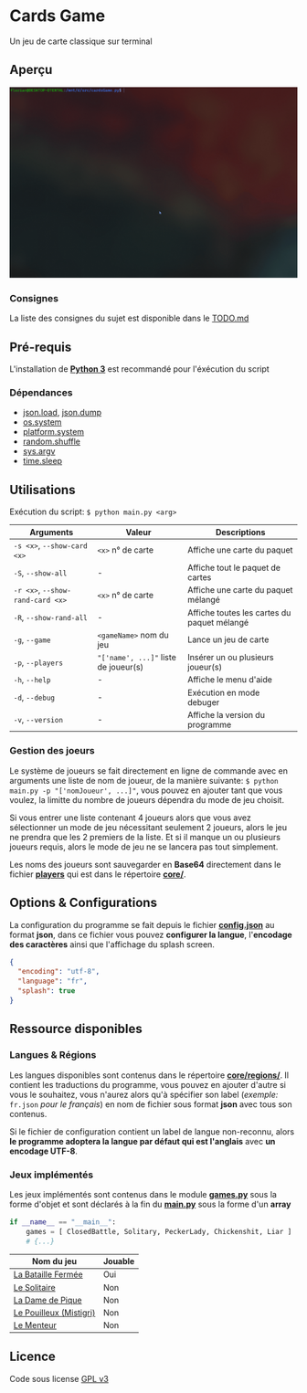 # **Cards Game**

Un jeu de carte classique sur terminal

## Aperçu

![preview](preview.gif)

### Consignes

La liste des consignes du sujet est disponible dans le [TODO.md](TODO.md)

## Pré-requis

L'installation de **[Python 3](https://www.python.org/downloads/)** est recommandé pour l'éxécution du script

### Dépendances

- [json.load](https://docs.python.org/3/library/json.html#json.load), [json.dump](https://docs.python.org/3/library/json.html#json.dump)
- [os.system](https://docs.python.org/3/library/os.html#os.system)
- [platform.system](https://docs.python.org/3/library/platform.html#platform.system)
- [random.shuffle](https://docs.python.org/3/library/random.html#random.shuffle)
- [sys.argv](https://docs.python.org/3/library/sys.html#sys.argv)
- [time.sleep](https://docs.python.org/3/library/time.html#time.sleep)

## Utilisations

Exécution du script: `$ python main.py <arg>`

| Arguments                        | Valeur                               | Descriptions                                |
| -------------------------------- | ------------------------------------ | ------------------------------------------- |
| `-s <x>`, `--show-card <x>`      | `<x>` n° de carte                    | Affiche une carte du paquet                 |
| `-S`, `--show-all`               | -                                    | Affiche tout le paquet de cartes            |
| `-r <x>`, `--show-rand-card <x>` | `<x>` n° de carte                    | Affiche une carte du paquet mélangé         |
| `-R`, `--show-rand-all`          | -                                    | Affiche toutes les cartes du paquet mélangé |
| `-g`, `--game`                   | `<gameName>` nom du jeu              | Lance un jeu de carte                       |
| `-p`, `--players`                | `"['name', ...]"` liste de joueur(s) | Insérer un ou plusieurs joueur(s)           |
| `-h`, `--help`                   | -                                    | Affiche le menu d'aide                      |
| `-d`, `--debug`                  | -                                    | Exécution en mode debuger                   |
| `-v`, `--version`                | -                                    | Affiche la version du programme             |

### Gestion des joeurs

Le système de joueurs se fait directement en ligne de commande avec en arguments une liste de nom de joueur, de la manière suivante: `$ python main.py -p "['nomJoueur', ...]"`, vous pouvez en ajouter tant que vous voulez, la limitte du nombre de joueurs dépendra du mode de jeu choisit.

Si vous entrer une liste contenant 4 joueurs alors que vous avez sélectionner un mode de jeu nécessitant seulement 2 joueurs, alors le jeu ne prendra que les 2 premiers de la liste. Et si il manque un ou plusieurs joueurs requis, alors le mode de jeu ne se lancera pas tout simplement.

Les noms des joueurs sont sauvegarder en **Base64** directement dans le fichier **[players](core/players)** qui est dans le répertoire **[core/](core/)**.

## Options & Configurations

La configuration du programme se fait depuis le fichier **[config.json](config.json)** au format **json**, dans ce fichier vous pouvez **configurer la langue**, l'**encodage des caractères** ainsi que l'affichage du splash screen.

```json
{
  "encoding": "utf-8",
  "language": "fr",
  "splash": true
}
```

## Ressource disponibles

### Langues & Régions

Les langues disponibles sont contenus dans le répertoire **[core/regions/](core/regions/)**. Il contient les traductions du programme, vous pouvez en ajouter d'autre si vous le souhaitez, vous n'aurez alors qu'à spécifier son label (_exemple:_ `fr.json` _pour le français_) en nom de fichier sous format **json** avec tous son contenus.

Si le fichier de configuration contient un label de langue non-reconnu, alors **le programme adoptera la langue par défaut qui est l'anglais** avec **un encodage UTF-8**.

### Jeux implémentés

Les jeux implémentés sont contenus dans le module **[games.py](core/games.py)** sous la forme d'objet et sont déclarés à la fin du **[main.py](main.py)** sous la forme d'un **array**

```python
if __name__ == "__main__":
	games = [ ClosedBattle, Solitary, PeckerLady, Chickenshit, Liar ]
	# {...}
```

| Nom du jeu                                                                          | Jouable |
| ----------------------------------------------------------------------------------- | ------- |
| [La Bataille Fermée](<https://fr.wikipedia.org/wiki/Bataille_(jeu)>)                | Oui     |
| [Le Solitaire](<https://en.wikipedia.org/wiki/Klondike_(solitaire)>)                | Non     |
| [La Dame de Pique](<https://fr.wikipedia.org/wiki/Dame_de_pique_(jeu)>)             | Non     |
| [Le Pouilleux (Mistigri)](https://fr.wikipedia.org/wiki/Pouilleux)                  | Non     |
| [Le Menteur](https://ludos.brussels/ludo-walalou/opac_css/doc_num.php?explnum_id=5) | Non     |

## Licence

Code sous license [GPL v3](LICENSE)
